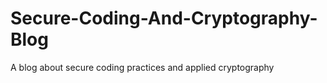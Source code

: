 # Secure-Coding-And-Cryptography-Blog
A blog about secure coding practices and applied cryptography
